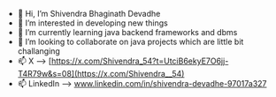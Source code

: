 - 👋 Hi, I’m Shivendra Bhaginath Devadhe
- 👀 I’m interested in developing new things
- 🌱 I’m currently learning java backend frameworks and dbms
- 💞️ I’m looking to collaborate on java projects which are little bit challanging
- 📫 X --> [https://x.com/Shivendra_54?t=UtciB6ekyE7O6jj-T4R79w&s=08](https://x.com/Shivendra__54)
- 📫 LinkedIn --> www.linkedin.com/in/shivendra-devadhe-97017a327

